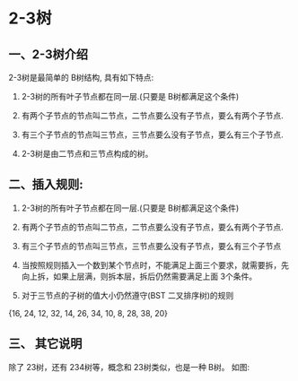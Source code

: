 # 2-3树

## 一、2-3树介绍

2-3树是最简单的 B树结构, 具有如下特点:

1) 2-3树的所有叶子节点都在同一层.(只要是 B树都满足这个条件)

2) 有两个子节点的节点叫二节点，二节点要么没有子节点，要么有两个子节点.

3) 有三个子节点的节点叫三节点，三节点要么没有子节点，要么有三个子节点.

4) 2-3树是由二节点和三节点构成的树。

## 二、插入规则:

1) 2-3树的所有叶子节点都在同一层.(只要是 B树都满足这个条件)

2) 有两个子节点的节点叫二节点，二节点要么没有子节点，要么有两个子节点. 

3) 有三个子节点的节点叫三节点，三节点要么没有子节点，要么有三个子节点

4) 当按照规则插入一个数到某个节点时，不能满足上面三个要求，就需要拆，先向上拆，如果上层满，则拆本层，拆后仍然需要满足上面 3个条件。

5) 对于三节点的子树的值大小仍然遵守(BST 二叉排序树)的规则

 {16, 24, 12, 32, 14, 26, 34, 10, 8, 28, 38, 20}



## 三、 其它说明

 

除了 23树，还有 234树等，概念和 23树类似，也是一种 B树。 如图: